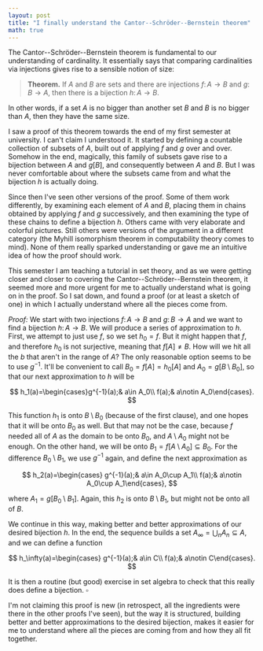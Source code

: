 ```yaml
---
layout: post
title: "I finally understand the Cantor--Schröder--Bernstein theorem"
math: true
---
```


The Cantor--Schröder--Bernstein theorem is fundamental to our understanding of cardinality. It essentially says that comparing cardinalities via injections gives rise to a sensible notion of size:

> **Theorem.** If $A$ and $B$ are sets and there are injections $f\colon A\to B$ and $g\colon B\to A$, then there is a bijection $h\colon A\to B$.

In other words, if a set $A$ is no bigger than another set $B$ and $B$ is no bigger than $A$, then they have the same size.

I saw a proof of this theorem towards the end of my first semester at university. I can't claim I understood it. It started by defining a countable collection of subsets of $A$, built out of applying $f$ and $g$ over and over. Somehow in the end, magically, this family of subsets gave rise to a bijection between $A$ and $g[B]$, and consequently between $A$ and $B$. But I was never comfortable about where the subsets came from and what the bijection $h$ is actually doing.

Since then I've seen other versions of the proof. Some of them work differently, by examining each element of $A$ and $B$, placing them in chains obtained by applying $f$ and $g$ successively, and then examining the type of these chains to define a bijection $h$. Others came with very elaborate and colorful pictures. Still others were versions of the argument in a different category (the Myhill isomorphism theorem in computability theory comes to mind). None of them really sparked understanding or gave me an intuitive idea of how the proof should work.

This semester I am teaching a tutorial in set theory, and as we were getting closer and closer to covering the Cantor--Schröder--Bernstein theorem, it seemed more and more urgent for me to actually understand what is going on in the proof. So I sat down, and found a proof (or at least a sketch of one) in which I actually understand where all the pieces come from.

*Proof:* We start with two injections $f\colon A\to B$ and $g\colon B\to A$ and we want to find a bijection $h\colon A\to B$. 
We will produce a series of approximation to $h$. First, we attempt to just use $f$, so we set $h_0=f$. But it might happen that $f$, and therefore $h_0$ is not surjective, meaning that $f[A]\neq B$. How will we hit all the $b$ that aren't in the range of $A$? The only reasonable option seems to be to use $g^{-1}$. It'll be convenient to call $B_0=f[A]=h_0[A]$ and $A_0=g[B\setminus B_0]$, so that our next approximation to $h$ will be   

$$
h_1(a)=\begin{cases}g^{-1}(a);& a\in A_0\\ f(a);& a\notin A_0\end{cases}.
$$
   
This function $h_1$ is onto $B\setminus B_0$ (because of the first clause), and one hopes that it will be onto $B_0$ as well. But that may not be the case, because $f$ needed all of $A$ as the domain to be onto $B_0$, and $A\setminus A_0$ might not be enough. On the other hand, we will be onto $B_1=f[A\setminus A_0]\subseteq B_0$. For the difference $B_0\setminus B_1$, we use $g^{-1}$ again, and define the next approximation as   

$$
h_2(a)=\begin{cases} g^{-1}(a);& a\in A_0\cup A_1\\ f(a);& a\notin A_0\cup A_1\end{cases},
$$   

where $A_1=g[B_0\setminus B_1]$. Again, this $h_2$ is onto $B\setminus B_1$, but might not be onto all of $B$.

We continue in this way, making better and better approximations of our desired bijection $h$. In the end, the sequence builds a set $A_\infty=\bigcup_n A_n\subseteq A$, and we can define a function   
 
$$
h_\infty(a)=\begin{cases} g^{-1}(a);& a\in C\\ f(a);& a\notin C\end{cases}.
$$    

It is then a routine (but good) exercise in set algebra to check that this really does define a bijection. $\square$

I'm not claiming this proof is new (in retrospect, all the ingredients were there in the other proofs I've seen), but the way it is structured, building better and better approximations to the desired bijection, makes it easier for me to understand where all the pieces are coming from and how they all fit together.